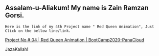 ## Assalam-u-Aliakum! My name is Zain Ramzan Gorsi. 

`Here is the link of my 4th Project name " Red Queen Animation", Just Click on the bellow line/link.`

[Project No # 04 | Red Queen Animation | BootCamp2020-PanaCloud](http://red-queen-animation-by-gorsi.surge.sh/)

JazaKallah!

